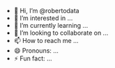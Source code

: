 - 👋 Hi, I’m @robertodata
- 👀 I’m interested in ...
- 🌱 I’m currently learning ...
- 💞️ I’m looking to collaborate on ...
- 📫 How to reach me ...
- 😄 Pronouns: ...
- ⚡ Fun fact: ...

<!---
robertodata/robertodata is a ✨ special ✨ repository because its `README.md` (this file) appears on your GitHub profile.
You can click the Preview link to take a look at your changes.
--->
